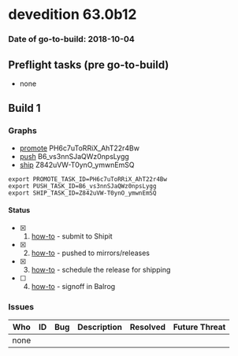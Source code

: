# devedition 63.0b12

### Date of go-to-build: 2018-10-04

## Preflight tasks (pre go-to-build)
- none

## Build 1  

### Graphs
* [promote](https://tools.taskcluster.net/push-inspector/#/PH6c7uToRRiX_AhT22r4Bw) PH6c7uToRRiX_AhT22r4Bw
* [push](https://tools.taskcluster.net/push-inspector/#/B6_vs3nnSJaQWz0npsLygg) B6_vs3nnSJaQWz0npsLygg
* [ship](https://tools.taskcluster.net/push-inspector/#/Z842uVW-T0ynO_ymwnEmSQ) Z842uVW-T0ynO_ymwnEmSQ
```
export PROMOTE_TASK_ID=PH6c7uToRRiX_AhT22r4Bw
export PUSH_TASK_ID=B6_vs3nnSJaQWz0npsLygg
export SHIP_TASK_ID=Z842uVW-T0ynO_ymwnEmSQ
```


#### Status
- [x] 1.  [how-to](https://wiki.mozilla.org/Release:Release_Automation_on_Mercurial:Starting_a_Release#Submit_to_Ship_It)  - submit to Shipit
- [x] 2.  [how-to](https://github.com/mozilla-releng/releasewarrior-2.0/blob/master/docs/release-promotion/desktop/howto.md#push-artifacts-to-releases-directory)  - pushed to mirrors/releases
- [x] 3.  [how-to](https://github.com/mozilla-releng/releasewarrior-2.0/blob/master/docs/release-promotion/desktop/howto.md#ship-the-release)  - schedule the release for shipping
- [ ] 4.  [how-to](https://github.com/mozilla-releng/releasewarrior-2.0/blob/master/docs/release-promotion/desktop/howto.md#obtain-sign-offs-for-changes)  - signoff in Balrog

### Issues
| Who                 | ID               | Bug                                                                 | Description                | Resolved                | Future Threat                |
| ------------------- | ---------------- | ------------------------------------------------------------------- | -------------------------- | ----------------------- | ---------------------------- |
| none | | | | | |

